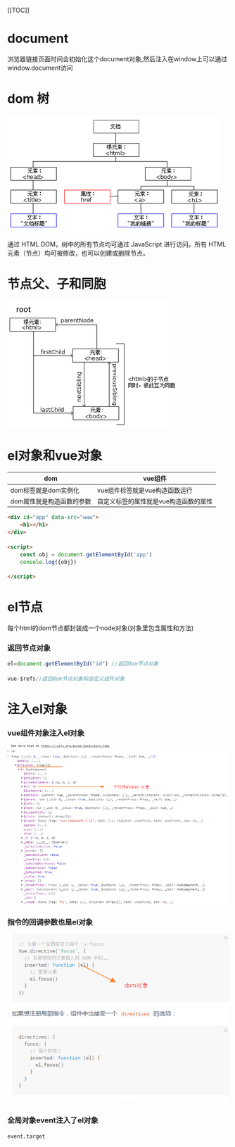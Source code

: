 [[TOC]]
# document

浏览器链接页面时间会初始化这个document对象,然后注入在window上可以通过window.document访问


# dom 树
![1.gif](./1.gif)

通过 HTML DOM，树中的所有节点均可通过 JavaScript 进行访问。所有 HTML 元素（节点）均可被修改，也可以创建或删除节点。

# 节点父、子和同胞
![](./6.png)





# el对象和vue对象

dom |vue组件
--------|-----------
dom标签就是dom实例化   |vue组件标签就是vue构造函数运行
dom属性就是构造函数的参数 |自定义标签的属性就是vue构造函数的属性   

```html
<div id="app" data-src="www">
    <h1></h1>
</div>

<script>
    const obj = document.getElementById('app')
    console.log({obj})

</script>

```


# el节点

 每个html的dom节点都封装成一个node对象(对象里包含属性和方法)

### 返回节点对象

```javascript
el=document.getElementById("id") //返回dom节点对象

vue-$refs//返回dom节点对象和自定义组件对象
```

# 注入el对象
### vue组件对象注入el对象

![](./img/2.png)




### 指令的回调参数也是el对象

![](./img/3.png)

### 全局对象event注入了el对象

```
event.target
```
